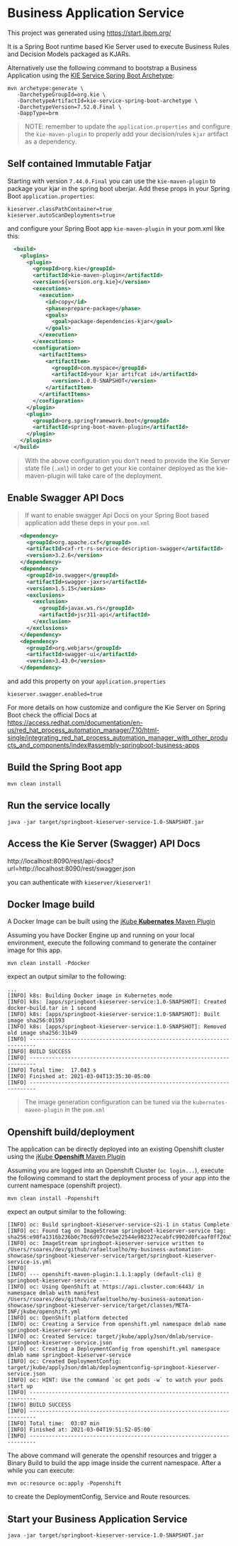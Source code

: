 Business Application Service
=============================

This project was generated using https://start.jbpm.org/

It is a Spring Boot runtime based Kie Server used to execute Business Rules and Decision Models packaged as KJARs.

Alternatively use the following command to bootstrap a Business Application using the [KIE Service Spring Boot Archetype](https://github.com/kiegroup/droolsjbpm-knowledge/tree/master/kie-archetypes/kie-service-spring-boot-archetype):

```
mvn archetype:generate \
   -DarchetypeGroupId=org.kie \
   -DarchetypeArtifactId=kie-service-spring-boot-archetype \
   -DarchetypeVersion=7.52.0.Final \
   -DappType=brm
```

> NOTE: remember to update the `application.properties` and configure the `kie-maven-plugin` to properly add your decision/rules `kjar` artifact as a dependency.

## Self contained Immutable Fatjar

Starting with version `7.44.0.Final` you can use the `kie-maven-plugin` to package your kjar in the spring boot uberjar. Add these props in your Spring Boot `application.properties`:
```
kieserver.classPathContainer=true
kieserver.autoScanDeployments=true
```

and configure your Spring Boot app `kie-maven-plugin` in your pom.xml like this:
```xml
  <build>
    <plugins>
      <plugin>
        <groupId>org.kie</groupId>
        <artifactId>kie-maven-plugin</artifactId>
        <version>${version.org.kie}</version>
        <executions>
          <execution>
            <id>copy</id>
            <phase>prepare-package</phase>
            <goals>
              <goal>package-dependencies-kjar</goal>
            </goals>
          </execution>
        </executions>
        <configuration>
          <artifactItems>
            <artifactItem>
              <groupId>com.myspace</groupId>
              <artifactId>your kjar artifcat id</artifactId>
              <version>1.0.0-SNAPSHOT</version>
            </artifactItem>
          </artifactItems>
        </configuration>
      </plugin>
      <plugin>
        <groupId>org.springframework.boot</groupId>
        <artifactId>spring-boot-maven-plugin</artifactId>
      </plugin>
    </plugins>
  </build>
```

> With the above configuration you don't need to provide the Kie Server state file (`.xml`) in order to get your kie container deployed as the kie-maven-plugin will take care of the deployment.

## Enable Swagger API Docs

> If want to enable swagger Api Docs on your Spring Boot based application add these deps in your `pom.xml`

```xml
    <dependency>
      <groupId>org.apache.cxf</groupId>
      <artifactId>cxf-rt-rs-service-description-swagger</artifactId>
      <version>3.2.6</version>
    </dependency>
    <dependency>
      <groupId>io.swagger</groupId>
      <artifactId>swagger-jaxrs</artifactId>
      <version>1.5.15</version>
      <exclusions>
        <exclusion>
          <groupId>javax.ws.rs</groupId>
          <artifactId>jsr311-api</artifactId>
        </exclusion>
      </exclusions>
    </dependency>
    <dependency>
      <groupId>org.webjars</groupId>
      <artifactId>swagger-ui</artifactId>
      <version>3.43.0</version>
    </dependency>
```

and add this property on your `application.properties`
```
kieserver.swagger.enabled=true
```

For more details on how customize and configure the Kie Server on Spring Boot check the official Docs at https://access.redhat.com/documentation/en-us/red_hat_process_automation_manager/7.10/html-single/integrating_red_hat_process_automation_manager_with_other_products_and_components/index#assembly-springboot-business-apps

## Build the Spring Boot app

```
mvn clean install
```

## Run the service locally

```
java -jar target/springboot-kieserver-service-1.0-SNAPSHOT.jar
```

## Access the Kie Server (Swagger) API Docs

http://localhost:8090/rest/api-docs?url=http://localhost:8090/rest/swagger.json

you can authenticate with `kieserver/kieserver1!`


## Docker Image build
A Docker Image can be built using the [jKube **Kubernates** Maven Plugin](https://www.eclipse.org/jkube/docs/kubernetes-maven-plugin)

Assuming you have Docker Engine up and running on your local environment, execute the following command to generate the container image for this app.
```
mvn clean install -Pdocker
```

expect an output similar to the following:
```
...
[INFO] k8s: Building Docker image in Kubernetes mode
[INFO] k8s: [apps/springboot-kieserver-service:1.0-SNAPSHOT]: Created docker-build.tar in 1 second 
[INFO] k8s: [apps/springboot-kieserver-service:1.0-SNAPSHOT]: Built image sha256:01593
[INFO] k8s: [apps/springboot-kieserver-service:1.0-SNAPSHOT]: Removed old image sha256:31b49
[INFO] ------------------------------------------------------------------------
[INFO] BUILD SUCCESS
[INFO] ------------------------------------------------------------------------
[INFO] Total time:  17.043 s
[INFO] Finished at: 2021-03-04T13:35:30-05:00
[INFO] ------------------------------------------------------------------------
```

> The image generation configuration can be tuned via the `kubernates-maven-plugin` in the `pom.xml`

## Openshift build/deployment
The application can be directly deployed into an existing Openshift cluster using the [jKube **Openshift** Maven Plugin](https://www.eclipse.org/jkube/docs/openshift-maven-plugin)

Assuming you are logged into an Openshift Cluster (`oc login...`), execute the following command to start the deployment process of your app into the current namespace (openshift project).
```
mvn clean install -Popenshift
```

expect an output similar to the following:
```
[INFO] oc: Build springboot-kieserver-service-s2i-1 in status Complete
[INFO] oc: Found tag on ImageStream springboot-kieserver-service tag: sha256:e98fa1316b236b0c70c6d97c0e5e22544e982327ecabfc9902d0fcaaf0ff20a5
[INFO] oc: ImageStream springboot-kieserver-service written to /Users/rsoares/dev/github/rafaeltuelho/my-business-automation-showcase/springboot-kieserver-service/target/springboot-kieserver-service-is.yml
[INFO] 
[INFO] --- openshift-maven-plugin:1.1.1:apply (default-cli) @ springboot-kieserver-service ---
[INFO] oc: Using OpenShift at https://api.cluster.com:6443/ in namespace dmlab with manifest /Users/rsoares/dev/github/rafaeltuelho/my-business-automation-showcase/springboot-kieserver-service/target/classes/META-INF/jkube/openshift.yml 
[INFO] oc: OpenShift platform detected
[INFO] oc: Creating a Service from openshift.yml namespace dmlab name springboot-kieserver-service
[INFO] oc: Created Service: target/jkube/applyJson/dmlab/service-springboot-kieserver-service.json
[INFO] oc: Creating a DeploymentConfig from openshift.yml namespace dmlab name springboot-kieserver-service
[INFO] oc: Created DeploymentConfig: target/jkube/applyJson/dmlab/deploymentconfig-springboot-kieserver-service.json
[INFO] oc: HINT: Use the command `oc get pods -w` to watch your pods start up
[INFO] ------------------------------------------------------------------------
[INFO] BUILD SUCCESS
[INFO] ------------------------------------------------------------------------
[INFO] Total time:  03:07 min
[INFO] Finished at: 2021-03-04T19:51:52-05:00
[INFO] ------------------------------------------------------------------------
```

The above command will generate the openshif resources and trigger a Binary Build to build the app image inside the current namespace. After a while you can execute:

```
mvn oc:resource oc:apply -Popenshift
```

to create the DeploymentConfig, Service and Route resources.

## Start your Business Application Service

```
java -jar target/springboot-kieserver-service-1.0-SNAPSHOT.jar
```
